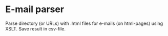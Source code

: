 # E-mail parser

Parse directory (or URLs) with .html files for e-mails (on html-pages) using XSLT. Save result in csv-file.
